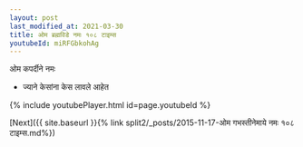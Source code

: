 ```yaml
---
layout: post
last_modified_at: 2021-03-30
title: ओम ब्रह्मविडे नमः १०८ टाइम्स
youtubeId: miRFGbkohAg
---
```

 
 
 ओम कपर्दीने नमः  
 
 -  ज्याने केसांना केस लावले आहेत 
 
  
 
  
 
 
 
 
 
 


{% include youtubePlayer.html id=page.youtubeId %}
 
[Next]({{ site.baseurl }}{% link  split2/_posts/2015-11-17-ओम गभस्तीनेमाये नमः १०८ टाइम्स.md%})
 

